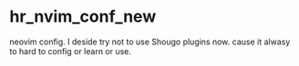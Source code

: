 # hr_nvim_conf_new
neovim config. I deside try not to use Shougo plugins now. cause it alwasy to hard to config or learn or use.
